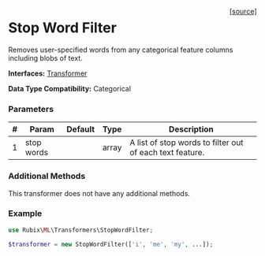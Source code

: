 <span style="float:right;"><a href="https://github.com/RubixML/RubixML/blob/master/src/Transformers/StopWordFilter.php">[source]</a></span>

# Stop Word Filter
Removes user-specified words from any categorical feature columns including blobs of text.

**Interfaces:** [Transformer](api.md#transformer)

**Data Type Compatibility:** Categorical

### Parameters
| # | Param | Default | Type | Description |
|---|---|---|---|---|
| 1 | stop words | | array | A list of stop words to filter out of each text feature. |

### Additional Methods
This transformer does not have any additional methods.

### Example
```php
use Rubix\ML\Transformers\StopWordFilter;

$transformer = new StopWordFilter(['i', 'me', 'my', ...]);
```
